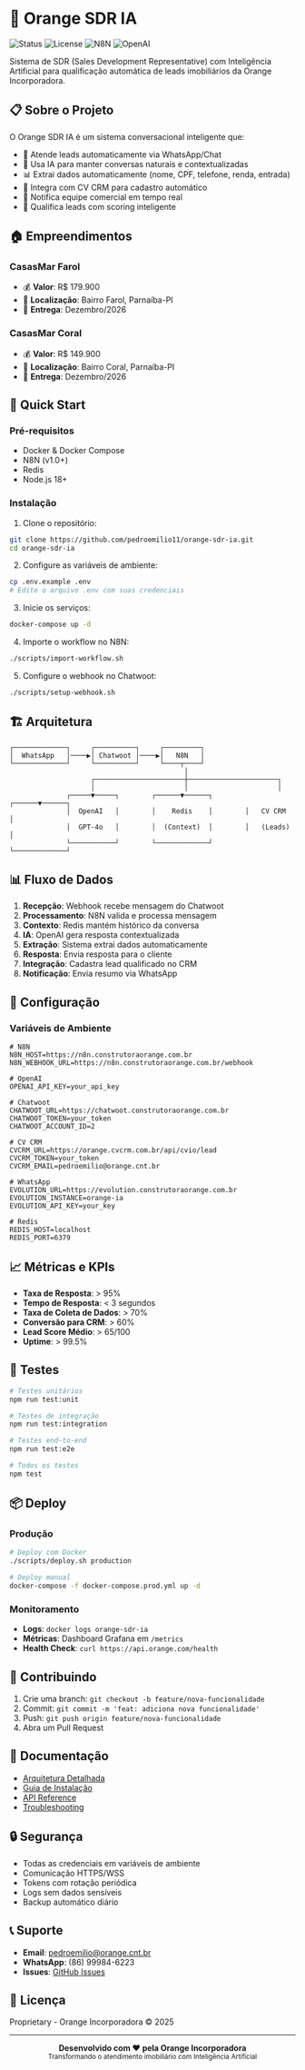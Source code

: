 # 🤖 Orange SDR IA

![Status](https://img.shields.io/badge/status-em_desenvolvimento-yellow)
![License](https://img.shields.io/badge/license-proprietary-red)
![N8N](https://img.shields.io/badge/n8n-latest-orange)
![OpenAI](https://img.shields.io/badge/OpenAI-GPT--4o-green)

Sistema de SDR (Sales Development Representative) com Inteligência Artificial para qualificação automática de leads imobiliários da Orange Incorporadora.

## 📋 Sobre o Projeto

O Orange SDR IA é um sistema conversacional inteligente que:
- 💬 Atende leads automaticamente via WhatsApp/Chat
- 🧠 Usa IA para manter conversas naturais e contextualizadas
- 📊 Extrai dados automaticamente (nome, CPF, telefone, renda, entrada)
- 🏢 Integra com CV CRM para cadastro automático
- 📱 Notifica equipe comercial em tempo real
- 🎯 Qualifica leads com scoring inteligente

## 🏠 Empreendimentos

### CasasMar Farol
- 💰 **Valor**: R$ 179.900
- 📍 **Localização**: Bairro Farol, Parnaíba-PI
- 📅 **Entrega**: Dezembro/2026

### CasasMar Coral
- 💰 **Valor**: R$ 149.900
- 📍 **Localização**: Bairro Coral, Parnaíba-PI
- 📅 **Entrega**: Dezembro/2026

## 🚀 Quick Start

### Pré-requisitos
- Docker & Docker Compose
- N8N (v1.0+)
- Redis
- Node.js 18+

### Instalação

1. Clone o repositório:
```bash
git clone https://github.com/pedroemilio11/orange-sdr-ia.git
cd orange-sdr-ia
```

2. Configure as variáveis de ambiente:
```bash
cp .env.example .env
# Edite o arquivo .env com suas credenciais
```

3. Inicie os serviços:
```bash
docker-compose up -d
```

4. Importe o workflow no N8N:
```bash
./scripts/import-workflow.sh
```

5. Configure o webhook no Chatwoot:
```bash
./scripts/setup-webhook.sh
```

## 🏗️ Arquitetura

```
┌─────────────┐     ┌──────────┐     ┌─────────┐
│  WhatsApp   │────▶│ Chatwoot │────▶│   N8N   │
└─────────────┘     └──────────┘     └────┬────┘
                                           │
                    ┌──────────────────────┼──────────────────────┐
                    │                      │                      │
              ┌─────▼─────┐        ┌──────▼──────┐        ┌──────▼──────┐
              │  OpenAI   │        │    Redis    │        │   CV CRM    │
              │  GPT-4o   │        │  (Context)  │        │   (Leads)   │
              └───────────┘        └─────────────┘        └─────────────┘
```

## 📊 Fluxo de Dados

1. **Recepção**: Webhook recebe mensagem do Chatwoot
2. **Processamento**: N8N valida e processa mensagem
3. **Contexto**: Redis mantém histórico da conversa
4. **IA**: OpenAI gera resposta contextualizada
5. **Extração**: Sistema extrai dados automaticamente
6. **Resposta**: Envia resposta para o cliente
7. **Integração**: Cadastra lead qualificado no CRM
8. **Notificação**: Envia resumo via WhatsApp

## 🔧 Configuração

### Variáveis de Ambiente

```env
# N8N
N8N_HOST=https://n8n.construtoraorange.com.br
N8N_WEBHOOK_URL=https://n8n.construtoraorange.com.br/webhook

# OpenAI
OPENAI_API_KEY=your_api_key

# Chatwoot
CHATWOOT_URL=https://chatwoot.construtoraorange.com.br
CHATWOOT_TOKEN=your_token
CHATWOOT_ACCOUNT_ID=2

# CV CRM
CVCRM_URL=https://orange.cvcrm.com.br/api/cvio/lead
CVCRM_TOKEN=your_token
CVCRM_EMAIL=pedroemilio@orange.cnt.br

# WhatsApp
EVOLUTION_URL=https://evolution.construtoraorange.com.br
EVOLUTION_INSTANCE=orange-ia
EVOLUTION_API_KEY=your_key

# Redis
REDIS_HOST=localhost
REDIS_PORT=6379
```

## 📈 Métricas e KPIs

- **Taxa de Resposta**: > 95%
- **Tempo de Resposta**: < 3 segundos
- **Taxa de Coleta de Dados**: > 70%
- **Conversão para CRM**: > 60%
- **Lead Score Médio**: > 65/100
- **Uptime**: > 99.5%

## 🧪 Testes

```bash
# Testes unitários
npm run test:unit

# Testes de integração
npm run test:integration

# Testes end-to-end
npm run test:e2e

# Todos os testes
npm test
```

## 📦 Deploy

### Produção

```bash
# Deploy com Docker
./scripts/deploy.sh production

# Deploy manual
docker-compose -f docker-compose.prod.yml up -d
```

### Monitoramento

- **Logs**: `docker logs orange-sdr-ia`
- **Métricas**: Dashboard Grafana em `/metrics`
- **Health Check**: `curl https://api.orange.com/health`

## 🤝 Contribuindo

1. Crie uma branch: `git checkout -b feature/nova-funcionalidade`
2. Commit: `git commit -m 'feat: adiciona nova funcionalidade'`
3. Push: `git push origin feature/nova-funcionalidade`
4. Abra um Pull Request

## 📝 Documentação

- [Arquitetura Detalhada](docs/ARCHITECTURE.md)
- [Guia de Instalação](docs/SETUP.md)
- [API Reference](docs/API.md)
- [Troubleshooting](docs/TROUBLESHOOTING.md)

## 🔒 Segurança

- Todas as credenciais em variáveis de ambiente
- Comunicação HTTPS/WSS
- Tokens com rotação periódica
- Logs sem dados sensíveis
- Backup automático diário

## 📞 Suporte

- **Email**: pedroemilio@orange.cnt.br
- **WhatsApp**: (86) 99984-6223
- **Issues**: [GitHub Issues](https://github.com/pedroemilio11/orange-sdr-ia/issues)

## 📄 Licença

Proprietary - Orange Incorporadora © 2025

---

<div align="center">
  <strong>Desenvolvido com ❤️ pela Orange Incorporadora</strong><br>
  <sub>Transformando o atendimento imobiliário com Inteligência Artificial</sub>
</div>
